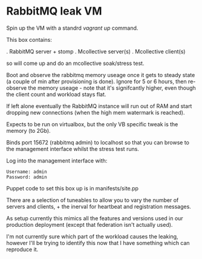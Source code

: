 # RabbitMQ leak VM

Spin up the VM with a standrd _vagrant up_ command.

This box contains:

  . RabbitMQ server + stomp
  . Mcollective server(s)
  . Mcollective client(s)

so will come up and do an mcollective soak/stress test.

Boot and observe the rabbitmq memory useage once it gets to steady state
(a couple of min after provisioning is done). Ignore for 5 or 6 hours,
then re-observe the memory useage - note that it's signifcantly higher,
even though the client count and workload stays flat.

If left alone eventually the RabbitMQ instance will run out of RAM
and start dropping new connections (when the high mem watermark
is reached).

Expects to be run on virtualbox, but the only VB specific tweak
is the memory (to 2Gb).

Binds port 15672 (rabbitmq admin) to localhost so that you can
browse to the management interface whilst the stress test runs.

Log into the management interface with:

    Username: admin
    Password: admin

Puppet code to set this box up is in manifests/site.pp

There are a selection of tuneables to allow you to vary the number of
servers and clients, + the inerval for heartbeat and registration
messages.

As setup currently this mimics all the features and versions used
in our production deployment (except that federation isn't actually used).

I'm not currently sure which part of the workload causes the leaking,
however I'll be trying to identify this now that I have something which
can reproduce it.

